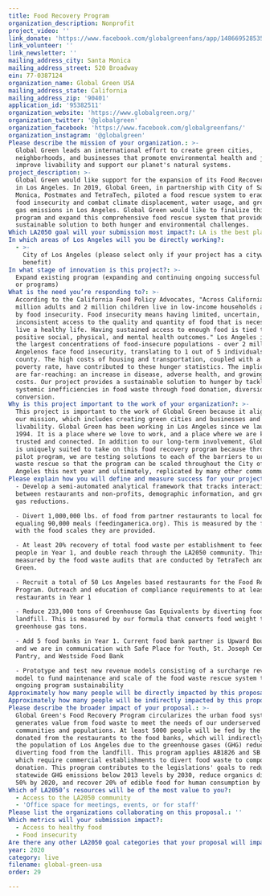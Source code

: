 ```yaml
---
title: Food Recovery Program
organization_description: Nonprofit
project_video: ''
link_donate: 'https://www.facebook.com/globalgreenfans/app/148669528535835/'
link_volunteer: ''
link_newsletter: ''
mailing_address_city: Santa Monica
mailing_address_street: 520 Broadway
ein: 77-0387124
organization_name: Global Green USA
mailing_address_state: California
mailing_address_zip: '90401'
application_id: '95382511'
organization_website: 'https://www.globalgreen.org/'
organization_twitter: '@globalgreen'
organization_facebook: 'https://www.facebook.com/globalgreenfans/'
organization_instagram: '@globalgreen'
Please describe the mission of your organization.: >-
  Global Green leads an international effort to create green cities,
  neighborhoods, and businesses that promote environmental health and justice,
  improve livability and support our planet's natural systems. 
project_description: >-
  Global Green would like support for the expansion of its Food Recovery Program
  in Los Angeles. In 2019, Global Green, in partnership with City of Santa
  Monica, Postmates and TetraTech, piloted a food rescue system to eradicate
  food insecurity and combat climate displacement, water usage, and greenhouse
  gas emissions in Los Angeles. Global Green would like to finalize this pilot
  program and expand this comprehensive food rescue system that provides a
  sustainable solution to both hunger and environmental challenges.
Which LA2050 goal will your submission most impact?: LA is the best place to LIVE
In which areas of Los Angeles will you be directly working?:
  - >-
    City of Los Angeles (please select only if your project has a citywide
    benefit)
In what stage of innovation is this project?: >-
  Expand existing program (expanding and continuing ongoing successful projects
  or programs)
What is the need you’re responding to?: >-
  According to the California Food Policy Advocates, "Across California, 4.7
  million adults and 2 million children live in low-income households affected
  by food insecurity. Food insecurity means having limited, uncertain, or
  inconsistent access to the quality and quantity of food that is necessary to
  live a healthy life. Having sustained access to enough food is tied to
  positive social, physical, and mental health outcomes." Los Angeles is one of
  the largest concentrations of food-insecure populations - over 2 million
  Angelenos face food insecurity, translating to 1 out of 5 individuals in the
  county. The high costs of housing and transportation, coupled with a 20%
  poverty rate, have contributed to these hunger statistics. The implications
  are far-reaching: an increase in disease, adverse health, and growing medical
  costs. Our project provides a sustainable solution to hunger by tackling
  systemic inefficiencies in food waste through food donation, diversion, and
  conversion. 
Why is this project important to the work of your organization?: >-
  This project is important to the work of Global Green because it aligns with
  our mission, which includes creating green cities and businesses and improving
  livability. Global Green has been working in Los Angeles since we launched in
  1994. It is a place where we love to work, and a place where we are known,
  trusted and connected. In addition to our long-term involvement, Global Green
  is uniquely suited to take on this food recovery program because through our
  pilot program, we are testing solutions to each of the barriers to urban food
  waste rescue so that the program can be scaled throughout the City of Los
  Angeles this next year and ultimately, replicated by many other communities.  
Please explain how you will define and measure success for your project.: >-
  - Develop a semi-automated analytical framework that tracks interactions
  between restaurants and non-profits, demographic information, and greenhouse
  gas reductions.

  - Divert 1,000,000 lbs. of food from partner restaurants to local food banks,
  equaling 90,000 meals (feedingamerica.org). This is measured by the food banks
  with the food scales they are provided. 

  - At least 20% recovery of total food waste per establishment to feed 5,000
  people in Year 1, and double reach through the LA2050 community. This is
  measured by the food waste audits that are conducted by TetraTech and Global
  Green. 

  - Recruit a total of 50 Los Angeles based restaurants for the Food Recovery
  Program. Outreach and education of compliance requirements to at least 300
  restaurants in Year 1

  - Reduce 233,000 tons of Greenhouse Gas Equivalents by diverting food from
  landfill. This is measured by our formula that converts food weight to
  greenhouse gas tons. 

  - Add 5 food banks in Year 1. Current food bank partner is Upward Bound House,
  and we are in communication with Safe Place for Youth, St. Joseph Center Food
  Pantry, and Westside Food Bank

  - Prototype and test new revenue models consisting of a surcharge revenue
  model to fund maintenance and scale of the food waste rescue system to create
  ongoing program sustainability
Approximately how many people will be directly impacted by this proposal?: '5000'
Approximately how many people will be indirectly impacted by this proposal?: '4000000'
Please describe the broader impact of your proposal.: >-
  Global Green's Food Recovery Program circularizes the urban food system and
  generates value from food waste to meet the needs of our underserved
  communities and populations. At least 5000 people will be fed by the food
  donated from the restaurants to the food banks, which will indirectly impact
  the population of Los Angeles due to the greenhouse gases (GHG) reduced by
  diverting food from the landfill. This program applies AB1826 and SB 1383,
  which require commercial establishments to divert food waste to composting and
  donation. This program contributes to the legislations' goals to reduce
  statewide GHG emissions below 2013 levels by 2030, reduce organics disposal by
  50% by 2020, and recover 20% of edible food for human consumption by 2025.
Which of LA2050’s resources will be of the most value to you?:
  - Access to the LA2050 community
  - 'Office space for meetings, events, or for staff'
Please list the organizations collaborating on this proposal.: ''
Which metrics will your submission impact?:
  - Access to healthy food
  - Food insecurity
Are there any other LA2050 goal categories that your proposal will impact?: []
year: 2020
category: live
filename: global-green-usa
order: 29

---
```

